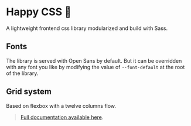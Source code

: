 # Happy CSS 🦄

A lightweight frontend css library modularized and build with Sass.

## Fonts
The library is served with Open Sans by default. But it can be overridden with any font you like by modifying the value of `--font-default` at the root of the library.

## Grid system
Based on flexbox with a twelve columns flow.

> [Full documentation available here](https://francklebas.gitbook.io/happy-css-unicorn/).
